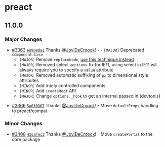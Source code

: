 # preact

## 11.0.0

### Major Changes

- [#3363](https://github.com/preactjs/preact/pull/3363) [`ea9b8da1`](https://github.com/preactjs/preact/commit/ea9b8da180b66490e99cfbc6b103d178436b31b8) Thanks [@JoviDeCroock](https://github.com/JoviDeCroock)! - - `[MAJOR]` Deprecated `component.base`
  - `[MAJOR]` Remove `replaceNode`, [use this technique instead](https://gist.github.com/developit/f321a9ef092ad39f54f8d7c8f99eb29a)
  - `[MAJOR]` Removed select `<option>` fix for IE11, using select in IE11 will always require you to specify a `value` attribute
  - `[MAJOR]` Removed automatic suffixing of `px` to dimensional style attributes
  - `[MINOR]` Add truely controlled components
  - `[MINOR]` Add `createRoot` API
  - `[MAJOR]` Change `options._hook` to get an internal passed in (devtools)

* [#3366](https://github.com/preactjs/preact/pull/3366) [`5a6f0367`](https://github.com/preactjs/preact/commit/5a6f0367e8c8d77b3c87488ee5e67e52483dd19a) Thanks [@JoviDeCroock](https://github.com/JoviDeCroock)! - Move `defaultProps` handling to preact/compat

### Minor Changes

- [#3408](https://github.com/preactjs/preact/pull/3408) [`436afec3`](https://github.com/preactjs/preact/commit/436afec3ab8993fecaaf326b89e1c1e2e9d51c01) Thanks [@JoviDeCroock](https://github.com/JoviDeCroock)! - Move `createPortal` to the core package
